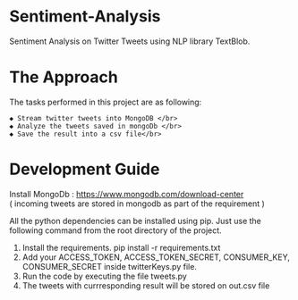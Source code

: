 # Sentiment-Analysis
Sentiment Analysis on Twitter Tweets using NLP library TextBlob.

# The Approach
The tasks performed in this project are as following:
```
◆ Stream twitter tweets into MongoDB </br>
◆ Analyze the tweets saved in mongoDb </br>
◆ Save the result into a csv file</br>
```

# Development Guide
Install MongoDb : https://www.mongodb.com/download-center </br>
( incoming tweets are stored in mongodb as part of the requirement )</br>

All the python dependencies can be installed using pip. Just use the following command from the root directory of the project. </br>

1. Install the requirements. pip install -r requirements.txt</br>
2. Add your ACCESS_TOKEN, ACCESS_TOKEN_SECRET, CONSUMER_KEY, CONSUMER_SECRET inside twitterKeys.py file.</br>
3. Run the code by executing the file tweets.py</br>
4. The tweets with currresponding result will be stored on out.csv file</br>
